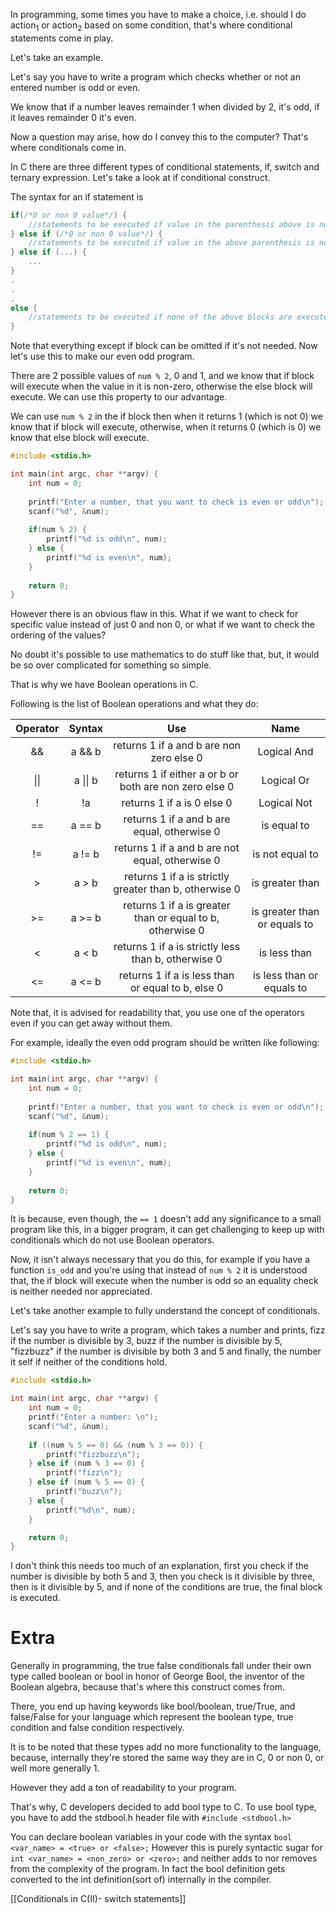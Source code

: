 In programming, some times you have to make a choice, i.e. should I do action<sub>1</sub> or action<sub>2</sub> based on some condition, that's where conditional statements come in play.

Let's take an example.

Let's say you have to write a program which checks whether or not an entered number is odd or even.

We know that if a number leaves remainder 1 when divided by 2, it's odd, if it leaves remainder 0 it's even. 

Now a question may arise, how do I convey this to the computer? That's where conditionals come in.

In C there are three different types of conditional statements, if, switch and ternary expression. Let's take a look at if conditional construct.

The syntax for an if statement is
```C
if(/*0 or non 0 value*/) {
	//statements to be executed if value in the parenthesis above is non-zero
} else if (/*0 or non 0 value*/) {
	//statements to be executed if value in the above parenthesis is non zero, but all the values in the parenthesis of the blocks preceeding this block are zero
} else if (...) {
	...
}
.
.
.
else {
	//statements to be executed if none of the above blocks are executed
}
```

Note that everything except if block can be omitted if it's not needed.
Now let's use this to make our even odd program.


There are 2 possible values of `num % 2`, 0 and 1, and we know that if block will execute when the value in it is non-zero, otherwise the else block will execute. We can use this property to our advantage.

We can use `num % 2` in the if block then when it returns 1 (which is not 0) we know that if block will execute, otherwise, when it returns 0 (which is 0) we know that else block will execute.

```C
#include <stdio.h>

int main(int argc, char **argv) {
	int num = 0;
	
	printf("Enter a number, that you want to check is even or odd\n");
	scanf("%d", &num);
	
	if(num % 2) {
		printf("%d is odd\n", num);
	} else {
		printf("%d is even\n", num);
	}
	
	return 0;
}
```

However there is an obvious flaw in this. What if we want to check for specific value instead of just 0 and non 0, or what if we want to check the ordering of the values?

No doubt it's possible to use mathematics to do stuff like that, but, it would be so over complicated for something so simple.

That is why we have Boolean operations in C. 

Following is the list of Boolean operations and what they do:

|Operator|Syntax|Use|Name|
|:------:|:----:|:-:|:--:|
|\&\&|a \&\& b | returns 1 if a and b are non zero else 0| Logical And |
| \|\| | a \|\| b | returns 1 if either a or b or both are non zero else 0| Logical Or|
|!| !a | returns 1 if a is 0 else 0| Logical Not|
| == | a == b | returns 1 if a and b are equal, otherwise 0 | is equal to |
| != | a != b | returns 1 if a and b are not equal, otherwise 0| is not equal to|
| > | a > b | returns 1 if a is strictly greater than b, otherwise 0| is greater than |
| >= | a >= b| returns 1 if a is greater than or equal to b, otherwise 0| is greater than or equals to|
| \< | a \< b| returns 1 if a is strictly less than b, otherwise 0| is less than |
| \<= | a \<= b| returns 1 if a is less than or equal to b, else 0| is less than or equals to |

Note that, it is advised for readability that, you use one of the operators even if you can get away without them. 

For example, ideally the even odd program should be written like following:

```C
#include <stdio.h>

int main(int argc, char **argv) {
	int num = 0;
	
	printf("Enter a number, that you want to check is even or odd\n");
	scanf("%d", &num);
	
	if(num % 2 == 1) {
		printf("%d is odd\n", num);
	} else {
		printf("%d is even\n", num);
	}
	
	return 0;
}
```

It is because, even though, the `== 1` doesn't add any significance to a small program like this, in a bigger program, it can get challenging to keep up with conditionals which do not use Boolean operators.

Now, it isn't always necessary that you do this, for example if you have a function `is_odd` and you're using that instead of `num % 2` it is understood that, the if block will execute when the number is odd so an equality check is neither needed nor appreciated.

Let's take another example to fully understand the concept of conditionals.

Let's say you have to write a program, which takes a number and prints, fizz if the number is divisible by 3, buzz if the number is divisible by 5, "fizzbuzz" if the number is divisible by both 3 and 5 and finally, the number it self if neither of the conditions hold.

```C
#include <stdio.h>

int main(int argc, char **argv) {
	int num = 0;
	printf("Enter a number: \n");
	scanf("%d", &num);
	
    if ((num % 5 == 0) && (num % 3 == 0)) {
		printf("fizzbuzz\n");
	} else if (num % 3 == 0) {
		printf("fizz\n");
	} else if (num % 5 == 0) {
		printf("buzz\n");
	} else {
		printf("%d\n", num);
	}

	return 0;
}
```

I don't think this needs too much of an explanation, first you check if the number is divisible by both 5 and 3, then you check is it divisible by three, then is it divisible by 5, and if none of the conditions are true, the final block is executed.

# Extra

Generally in programming, the true false conditionals fall under their own type called boolean or bool in honor of George Bool, the inventor of the Boolean algebra, because that's where this construct comes from.

There, you end up having keywords like bool/boolean, true/True, and false/False for your language which represent the boolean type, true condition and false condition respectively.

It is to be noted that these types add no more functionality to the language, because, internally they're stored the same way they are in C, 0 or non 0, or well more generally 1. 

However they add a ton of readability to your program.

That's why, C developers decided to add bool type to C. To use bool type, you have to add the stdbool.h header file with `#include <stdbool.h>`

You can declare boolean variables in your code with the syntax `bool <var_name> = <true> or <false>;` However this is purely syntactic sugar for `int <var_name> = <non_zero> or <zero>;` and neither adds to nor removes from the complexity of the program. In fact the bool definition gets converted to the int definition(sort of) internally in the compiler. 

[[Conditionals in C(II)- switch statements]]